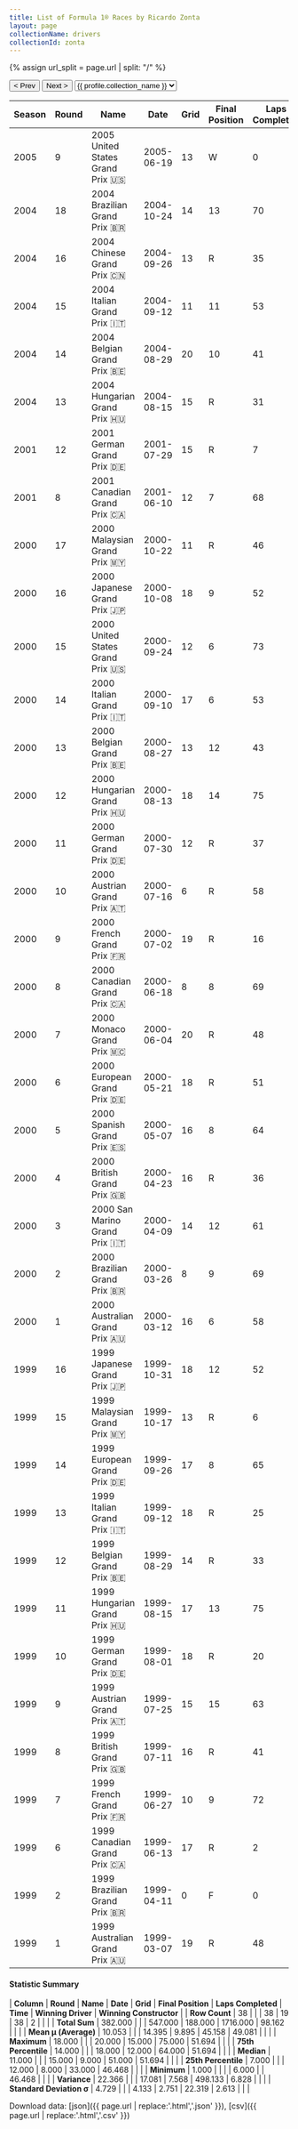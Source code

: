 ```yaml
---
title: List of Formula 1® Races by Ricardo Zonta
layout: page
collectionName: drivers
collectionId: zonta
---
```


{% assign url_split = page.url | split: "/" %}
<div id="collection-navigation">
<button onclick="selector.options[selector.selectedIndex-1].value && (window.location = selector.options[selector.selectedIndex-1].value);">&lt; Prev</button>
<button onclick="selector.options[selector.selectedIndex+1].value && (window.location = selector.options[selector.selectedIndex+1].value);">Next &gt;</button>
<select id="selector" onchange="this.options[this.selectedIndex].value && (window.location = this.options[this.selectedIndex].value);">
  {% for collectionId in site.data[page.collectionName].refs %}
    {% if collectionId == page.collectionId %}
      {% assign selected = "selected" %}
    {% else %}
      {% assign selected = "" %}
    {% endif %}
    {% assign profile = site.data[page.collectionName][collectionId].profile %}
    <option value="/f1/{{ page.collectionName }}/{{ collectionId }}/{{ url_split[4] }}" {{ selected }}>{{ profile.collection_name }}</option>
  {% endfor %}
</select>
</div>

| Season | Round | Name | Date | Grid | Final Position | Laps Completed | Time | Winning Driver | Winning Constructor |
|--|--|--|--|--|--|--|--|--|--|
| 2005 | 9 | 2005 United States Grand Prix 🇺🇸 | 2005-06-19 | 13 | W | 0 |   | Michael Schumacher 🇩🇪 | Ferrari 🇮🇹 |
| 2004 | 18 | 2004 Brazilian Grand Prix 🇧🇷 | 2004-10-24 | 14 | 13 | 70 |   | Juan Pablo Montoya 🇨🇴 | Williams 🇬🇧 |
| 2004 | 16 | 2004 Chinese Grand Prix 🇨🇳 | 2004-09-26 | 13 | R | 35 |   | Rubens Barrichello 🇧🇷 | Ferrari 🇮🇹 |
| 2004 | 15 | 2004 Italian Grand Prix 🇮🇹 | 2004-09-12 | 11 | 11 | 53 | +1:22.531 | Rubens Barrichello 🇧🇷 | Ferrari 🇮🇹 |
| 2004 | 14 | 2004 Belgian Grand Prix 🇧🇪 | 2004-08-29 | 20 | 10 | 41 |   | Kimi Räikkönen 🇫🇮 | McLaren 🇬🇧 |
| 2004 | 13 | 2004 Hungarian Grand Prix 🇭🇺 | 2004-08-15 | 15 | R | 31 |   | Michael Schumacher 🇩🇪 | Ferrari 🇮🇹 |
| 2001 | 12 | 2001 German Grand Prix 🇩🇪 | 2001-07-29 | 15 | R | 7 |   | Ralf Schumacher 🇩🇪 | Williams 🇬🇧 |
| 2001 | 8 | 2001 Canadian Grand Prix 🇨🇦 | 2001-06-10 | 12 | 7 | 68 |   | Ralf Schumacher 🇩🇪 | Williams 🇬🇧 |
| 2000 | 17 | 2000 Malaysian Grand Prix 🇲🇾 | 2000-10-22 | 11 | R | 46 |   | Michael Schumacher 🇩🇪 | Ferrari 🇮🇹 |
| 2000 | 16 | 2000 Japanese Grand Prix 🇯🇵 | 2000-10-08 | 18 | 9 | 52 |   | Michael Schumacher 🇩🇪 | Ferrari 🇮🇹 |
| 2000 | 15 | 2000 United States Grand Prix 🇺🇸 | 2000-09-24 | 12 | 6 | 73 | +51.694 | Michael Schumacher 🇩🇪 | Ferrari 🇮🇹 |
| 2000 | 14 | 2000 Italian Grand Prix 🇮🇹 | 2000-09-10 | 17 | 6 | 53 | +1:09.293 | Michael Schumacher 🇩🇪 | Ferrari 🇮🇹 |
| 2000 | 13 | 2000 Belgian Grand Prix 🇧🇪 | 2000-08-27 | 13 | 12 | 43 |   | Mika Häkkinen 🇫🇮 | McLaren 🇬🇧 |
| 2000 | 12 | 2000 Hungarian Grand Prix 🇭🇺 | 2000-08-13 | 18 | 14 | 75 |   | Mika Häkkinen 🇫🇮 | McLaren 🇬🇧 |
| 2000 | 11 | 2000 German Grand Prix 🇩🇪 | 2000-07-30 | 12 | R | 37 |   | Rubens Barrichello 🇧🇷 | Ferrari 🇮🇹 |
| 2000 | 10 | 2000 Austrian Grand Prix 🇦🇹 | 2000-07-16 | 6 | R | 58 |   | Mika Häkkinen 🇫🇮 | McLaren 🇬🇧 |
| 2000 | 9 | 2000 French Grand Prix 🇫🇷 | 2000-07-02 | 19 | R | 16 |   | David Coulthard 🇬🇧 | McLaren 🇬🇧 |
| 2000 | 8 | 2000 Canadian Grand Prix 🇨🇦 | 2000-06-18 | 8 | 8 | 69 | +1:10.455 | Michael Schumacher 🇩🇪 | Ferrari 🇮🇹 |
| 2000 | 7 | 2000 Monaco Grand Prix 🇲🇨 | 2000-06-04 | 20 | R | 48 |   | David Coulthard 🇬🇧 | McLaren 🇬🇧 |
| 2000 | 6 | 2000 European Grand Prix 🇩🇪 | 2000-05-21 | 18 | R | 51 |   | Michael Schumacher 🇩🇪 | Ferrari 🇮🇹 |
| 2000 | 5 | 2000 Spanish Grand Prix 🇪🇸 | 2000-05-07 | 16 | 8 | 64 |   | Mika Häkkinen 🇫🇮 | McLaren 🇬🇧 |
| 2000 | 4 | 2000 British Grand Prix 🇬🇧 | 2000-04-23 | 16 | R | 36 |   | David Coulthard 🇬🇧 | McLaren 🇬🇧 |
| 2000 | 3 | 2000 San Marino Grand Prix 🇮🇹 | 2000-04-09 | 14 | 12 | 61 |   | Michael Schumacher 🇩🇪 | Ferrari 🇮🇹 |
| 2000 | 2 | 2000 Brazilian Grand Prix 🇧🇷 | 2000-03-26 | 8 | 9 | 69 |   | Michael Schumacher 🇩🇪 | Ferrari 🇮🇹 |
| 2000 | 1 | 2000 Australian Grand Prix 🇦🇺 | 2000-03-12 | 16 | 6 | 58 | +46.468 | Michael Schumacher 🇩🇪 | Ferrari 🇮🇹 |
| 1999 | 16 | 1999 Japanese Grand Prix 🇯🇵 | 1999-10-31 | 18 | 12 | 52 |   | Mika Häkkinen 🇫🇮 | McLaren 🇬🇧 |
| 1999 | 15 | 1999 Malaysian Grand Prix 🇲🇾 | 1999-10-17 | 13 | R | 6 |   | Eddie Irvine 🇬🇧 | Ferrari 🇮🇹 |
| 1999 | 14 | 1999 European Grand Prix 🇩🇪 | 1999-09-26 | 17 | 8 | 65 |   | Johnny Herbert 🇬🇧 | Stewart 🇬🇧 |
| 1999 | 13 | 1999 Italian Grand Prix 🇮🇹 | 1999-09-12 | 18 | R | 25 |   | Heinz-Harald Frentzen 🇩🇪 | Jordan 🇮🇪 |
| 1999 | 12 | 1999 Belgian Grand Prix 🇧🇪 | 1999-08-29 | 14 | R | 33 |   | David Coulthard 🇬🇧 | McLaren 🇬🇧 |
| 1999 | 11 | 1999 Hungarian Grand Prix 🇭🇺 | 1999-08-15 | 17 | 13 | 75 |   | Mika Häkkinen 🇫🇮 | McLaren 🇬🇧 |
| 1999 | 10 | 1999 German Grand Prix 🇩🇪 | 1999-08-01 | 18 | R | 20 |   | Eddie Irvine 🇬🇧 | Ferrari 🇮🇹 |
| 1999 | 9 | 1999 Austrian Grand Prix 🇦🇹 | 1999-07-25 | 15 | 15 | 63 |   | Eddie Irvine 🇬🇧 | Ferrari 🇮🇹 |
| 1999 | 8 | 1999 British Grand Prix 🇬🇧 | 1999-07-11 | 16 | R | 41 |   | David Coulthard 🇬🇧 | McLaren 🇬🇧 |
| 1999 | 7 | 1999 French Grand Prix 🇫🇷 | 1999-06-27 | 10 | 9 | 72 | +1:28.764 | Heinz-Harald Frentzen 🇩🇪 | Jordan 🇮🇪 |
| 1999 | 6 | 1999 Canadian Grand Prix 🇨🇦 | 1999-06-13 | 17 | R | 2 |   | Mika Häkkinen 🇫🇮 | McLaren 🇬🇧 |
| 1999 | 2 | 1999 Brazilian Grand Prix 🇧🇷 | 1999-04-11 | 0 | F | 0 |   | Mika Häkkinen 🇫🇮 | McLaren 🇬🇧 |
| 1999 | 1 | 1999 Australian Grand Prix 🇦🇺 | 1999-03-07 | 19 | R | 48 |   | Eddie Irvine 🇬🇧 | Ferrari 🇮🇹 |

#### Statistic Summary

| **Column** | **Round** | **Name** | **Date** | **Grid** | **Final Position** | **Laps Completed** | **Time** | **Winning Driver** | **Winning Constructor** |
| **Row Count** | 38 |  |  | 38 | 19 | 38 | 2 |  |  |
| **Total Sum** | 382.000 |  |  | 547.000 | 188.000 | 1716.000 | 98.162 |  |  |
| **Mean μ (Average)** | 10.053 |  |  | 14.395 | 9.895 | 45.158 | 49.081 |  |  |
| **Maximum** | 18.000 |  |  | 20.000 | 15.000 | 75.000 | 51.694 |  |  |
| **75th Percentile** | 14.000 |  |  | 18.000 | 12.000 | 64.000 | 51.694 |  |  |
| **Median** | 11.000 |  |  | 15.000 | 9.000 | 51.000 | 51.694 |  |  |
| **25th Percentile** | 7.000 |  |  | 12.000 | 8.000 | 33.000 | 46.468 |  |  |
| **Minimum** | 1.000 |  |  |  | 6.000 |  | 46.468 |  |  |
| **Variance** | 22.366 |  |  | 17.081 | 7.568 | 498.133 | 6.828 |  |  |
| **Standard Deviation σ** | 4.729 |  |  | 4.133 | 2.751 | 22.319 | 2.613 |  |  |

Download data: [json]({{ page.url | replace:'.html','.json' }}), [csv]({{ page.url | replace:'.html','.csv' }})
